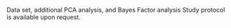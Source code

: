 Data set, additional PCA analysis, and Bayes Factor analysis
Study protocol is available upon request. 
